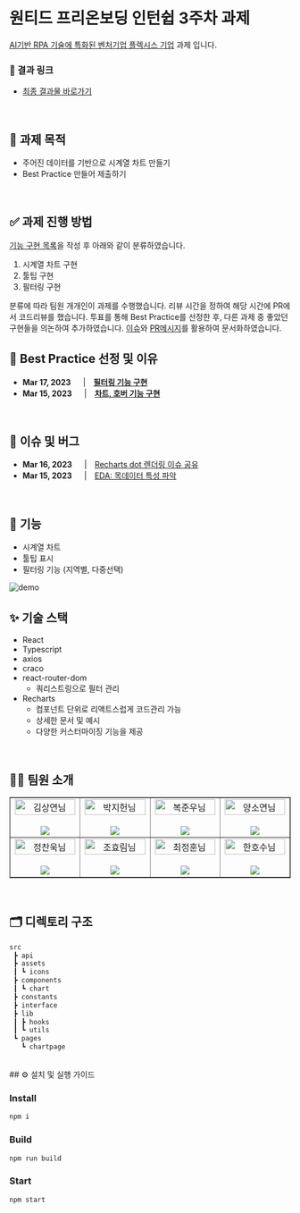 # **원티드 프리온보딩 인턴쉽 3주차 과제**

[AI기반 RPA 기술에 특화된 벤처기업 플렉시스 기업](http://flexsys.co.kr/) 과제 입니다.

### **🔗 결과 링크**

- [최종 결과물 바로가기](https://pre-onboarding-9th-3-8.netlify.app/chart)
<br />

## 📝 과제 목적

- 주어진 데이터를 기반으로 시계열 차트 만들기
- Best Practice 만들어 제출하기
<br />

## ✅ 과제 진행 방법

[기능 구현 목록](./REQUIREMENTS.md)을 작성 후 아래와 같이 분류하였습니다.

1. 시계열 차트 구현
2. 툴팁 구현
3. 필터링 구현

분류에 따라 팀원 개개인이 과제를 수행했습니다. 리뷰 시간을 정하여 해당 시간에 PR에서 코드리뷰를 했습니다. 투표를 통해 Best Practice를 선정한 후, 다른 과제 중 좋았던 구현들을 의논하여 추가하였습니다. [이슈](https://github.com/Wanted-PreOnboarding-Team-8/pre-onboarding-9th-3-8/issues)와 [PR메시지](https://github.com/Wanted-PreOnboarding-Team-8/pre-onboarding-9th-3-8/pulls)를 활용하여 문서화하였습니다.
<br />

## 🌟 Best Practice 선정 및 이유

- **Mar 17, 2023**  　|　**[필터링 기능 구현](https://github.com/Wanted-PreOnboarding-Team-8/pre-onboarding-9th-3-8/issues/1)**
- **Mar 15, 2023**  　|　**[차트, 호버 기능 구현](https://github.com/Wanted-PreOnboarding-Team-8/pre-onboarding-9th-3-8/issues/10)**
<br />    

## 🐞 이슈 및 버그

- **Mar 16, 2023**  　|　[Recharts dot 렌더링 이슈 공유](https://github.com/Wanted-PreOnboarding-Team-8/pre-onboarding-9th-3-8/issues/12)
- **Mar 15, 2023**  　|　[EDA: 목데이터 특성 파악](https://github.com/Wanted-PreOnboarding-Team-8/pre-onboarding-9th-3-8/issues/11)
<br />

## **🚀 기능**

- 시계열 차트
- 툴팁 표시
- 필터링 기능 (지역별, 다중선택)

![demo](https://user-images.githubusercontent.com/17325845/225849849-52da46a7-a5d5-4bb9-b1e9-f21dfbb5fc33.gif)

## ✨ 기술 스택

- React
- Typescript
- axios
- craco
- react-router-dom
    - 쿼리스트링으로 필터 관리
- Recharts
    - 컴포넌트 단위로 리액트스럽게 코드관리 가능
    - 상세한 문서 및 예시
    - 다양한 커스터마이징 기능을 제공
<br />

## **👨‍💻 팀원 소개**
<table border>
  <tbody>
    <tr>
       <td align="center" width="200px">
        <img width="100%" src="https://avatars.githubusercontent.com/u/67201870?v=4"  alt="김상연님"/><br />
        <br/>
        <a href="https://github.com/greyHairChooseLife">
          <img src="https://img.shields.io/badge/김상연-000?style=flat-round&logo=GitHub&logoColor=white"/>
        </a>
      </td>
      <td align="center" width="200px">
        <img width="100%" src='https://avatars.githubusercontent.com/u/90181028?v=4'  alt="박지헌님"/><br />
        <br/>
        <a href="https://github.com/jiheon788">
          <img src="https://img.shields.io/badge/박지헌-000?style=flat-round&logo=GitHub&logoColor=white"/>
        </a>
      </td>
      <td align="center" width="200px">
        <img width="100%" src="https://avatars.githubusercontent.com/u/106523012?v=4"  alt="복준우님"/><br />
       <br/>
        <a href="https://github.com/bokjunwoo">
          <img src="https://img.shields.io/badge/복준우-000?style=flat-round&logo=GitHub&logoColor=white"/>
        </a>
      </td>
      <td align="center" width="200px">
        <img width="100%" src="https://avatars.githubusercontent.com/u/48446896?v=4"  alt="양소연님"/><br/>
                <br/>
        <a href="https://github.com/Noeyso">
          <img src="https://img.shields.io/badge/양소연-000?style=flat-round&logo=GitHub&logoColor=white"/>
        </a>
      </td>
     </tr>
         <tr>
      <td align="center" width="200px">
        <img width="100%" src="https://avatars.githubusercontent.com/u/62588402?v=4"  alt="정찬욱님"/><br />
       <br/>
        <a href="https://github.com/raw20">
          <img src="https://img.shields.io/badge/정찬욱-000?style=flat-round&logo=GitHub&logoColor=white"/>
        </a>
      </td>
      <td align="center" width="200px">
        <img width="100%" src="https://avatars.githubusercontent.com/u/103406196?v=4"  alt="조효림님"/><br/>
       <br/>
        <a href="https://github.com/hyorimcho">
          <img src="https://img.shields.io/badge/팀장 : 조효림-000?style=flat-round&logo=GitHub&logoColor=white"/>
        </a>
      </td>
      <td align="center" width="200px">
        <img width="100%" src="https://avatars.githubusercontent.com/u/82688516?v=4"  alt="최정훈님"/><br/>
                <br/>
        <a href="https://github.com/jhoon9494">
          <img src="https://img.shields.io/badge/최정훈-000?style=flat-round&logo=GitHub&logoColor=white"/>
        </a>
      </td>
      <td align="center" width="200px">
        <img width="100%" src="https://avatars.githubusercontent.com/u/17325845?v=4"  alt="한호수님"/><br/>
       <br/>
        <a href="https://github.com/tnghgks">
          <img src="https://img.shields.io/badge/한호수-000?style=flat-round&logo=GitHub&logoColor=white"/>
        </a>
      </td>
     </tr>
  </tbody>
</table>
<br />

## **🗂️ 디렉토리 구조**

```bash
src
 ┣ api
 ┣ assets
 ┃ ┗ icons
 ┣ components
 ┃ ┗ chart
 ┣ constants
 ┣ interface
 ┣ lib
 ┃ ┣ hooks
 ┃ ┗ utils
 ┗ pages
   ┗ chartpage
```
<br />
## ⚙️ 설치 및 실행 가이드

### Install

```bash
npm i
```

### Build

```bash
npm run build
```

### Start
```bash
npm start
```
